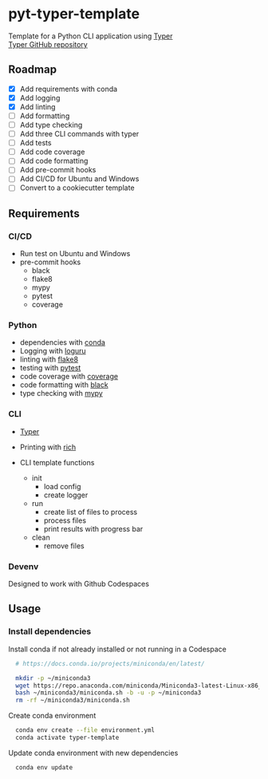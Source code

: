 # pyt-typer-template

Template for a Python CLI application using [Typer](https://typer.tiangolo.com/)  
[Typer GitHub repository](https://github.com/tiangolo/typer)

## Roadmap

- [x] Add requirements with conda
- [x] Add logging
- [x] Add linting
- [ ] Add formatting
- [ ] Add type checking
- [ ] Add three CLI commands with typer
- [ ] Add tests
- [ ] Add code coverage
- [ ] Add code formatting
- [ ] Add pre-commit hooks
- [ ] Add CI/CD for Ubuntu and Windows
- [ ] Convert to a cookiecutter template

## Requirements

### CI/CD

- Run test on Ubuntu and Windows
- pre-commit hooks
  - black
  - flake8
  - mypy
  - pytest
  - coverage


### Python
- dependencies with [conda](https://docs.conda.io/en/latest/)
- Logging with [loguru](https://loguru.readthedocs.io/en/stable/)
- linting with [flake8](https://flake8.pycqa.org/en/latest/)
- testing with [pytest](https://docs.pytest.org/en/stable/)
- code coverage with [coverage](https://coverage.readthedocs.io/en/coverage-5.5/)
- code formatting with [black](https://black.readthedocs.io/en/stable/)
- type checking with [mypy](https://mypy.readthedocs.io/en/stable/)

### CLI
- [Typer](https://typer.tiangolo.com/)

- Printing with [rich](https://rich.readthedocs.io/en/latest/)
- CLI template functions
  - init
    - load config
    - create logger
  - run
    - create list of files to process
    - process files
    - print results with progress bar
  - clean
    - remove files


### Devenv

Designed to work with Github Codespaces

## Usage

### Install dependencies

Install conda if not already installed or not running in a Codespace

```bash
  # https://docs.conda.io/projects/miniconda/en/latest/

  mkdir -p ~/miniconda3
  wget https://repo.anaconda.com/miniconda/Miniconda3-latest-Linux-x86_64.sh -O ~/miniconda3/miniconda.sh
  bash ~/miniconda3/miniconda.sh -b -u -p ~/miniconda3
  rm -rf ~/miniconda3/miniconda.sh
```

Create conda environment

```bash
  conda env create --file environment.yml
  conda activate typer-template
```

Update conda environment with new dependencies

```bash
  conda env update
```
